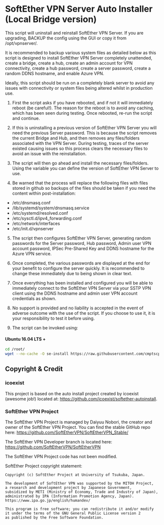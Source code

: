 # SoftEther VPN Server Auto Installer (Local Bridge version)

This script will uninstall and reinstall SoftEther VPN Server. If you are upgrading, BACKUP the config using the GUI or copy it from /opt/vpnserver/.

It is recommended to backup various system files as detailed below as this script is designed to install SoftEther VPN Server completely unattended, create a bridge, create a hub, create an admin account for VPN connectivity, create a hub password, create a server password, create a random DDNS hostname, and enable Azure VPN.

Ideally, this script should be run on a completely blank server to avoid any issues with connectivity or system files being altered whilst in production use.

1. First the script asks if you have rebooted, and if not it will immediately reboot (be careful!). The reason for the reboot is to avoid any caching, which has been seen during testing. Once rebooted, re-run the script and continue.

2. If this is uninstalling a previous version of SoftEther VPN Server you will need the previous Server password. This is because the script removes the current Bridge and Hub, and then removes any files/folders associated with the VPN Server. During testing, traces of the server existed causing issues so this process clears the necessary files to avoid an issue with the reinstallation.

3. The script will then go ahead and install the necessary files/folders. Using the variable you can define the version of SoftEther VPN Server to use.

4. Be warned that the process will replace the following files with files stored in github so backups of the files should be taken if you need the content within post-installation:
- /etc/dnsmasq.conf
- /lib/systemd/system/dnsmasq.service
- /etc/systemd/resolved.conf
- /etc/sysctl.d/ipv4_forwarding.conf
- /etc/network/interfaces
- /etc/init.d/vpnserver

5. The script then configures SoftEther VPN Server, generating random passwords for the Server password, Hub password, Admin user VPN account password, IPSec Pre-Shared Key and DDNS hostname for the Azure VPN service.

6. Once completed, the various passwords are displayed at the end for your benefit to configure the server quickly. It is recommended to change these immediately due to being shown in clear text.

7. Once everything has been installed and configured you will be able to immediately connect to the SoftEther VPN Server via your SSTP VPN client using the DDNS hostname and admin user VPN account credentials as shown.

8. No support is provided and no liability is accepted in the event of adverse outcome with the use of the script. If you choose to use it, it is your responsibility to test it before using.

9. The script can be invoked using:

#### Ubuntu 16.04 LTS +
```bash
cd /root/
wget --no-cache -O se-install https://raw.githubusercontent.com/cmptscpeacock/softether-vpn-auto-install/master/softether-vpn-auto-install.bash && chmod +x se-install && ./se-install
```

## Copyright & Credit

### icoexist

This project is based on the auto install project created by icoexist (awesome job!) located at: https://github.com/icoexist/softether-autoinstall.

### SoftEther VPN Project

The SoftEther VPN Project is managed by Daiyuu Nobori, the creator and owner of the SoftEther VPN Project. You can find the stable GitHub repo here: https://github.com/SoftEtherVPN/SoftEtherVPN_Stable/   

The SoftEther VPN Developer branch is located here: https://github.com/SoftEtherVPN/SoftEtherVPN

The SoftEther VPN Project code has not been modified.

SoftEther Project copyright statement:

```
Copyright (c) SoftEther Project at University of Tsukuba, Japan.

The development of SoftEther VPN was supported by the MITOH Project,
a research and development project by Japanese Government,
subsidized by METI (Ministry of Economy, Trade and Industry of Japan),
administrated by IPA (Information Promotion Agency, Japan).
https://www.ipa.go.jp/english/humandev/

This program is free software; you can redistribute it and/or modify
it under the terms of the GNU General Public License version 2
as published by the Free Software Foundation.
```